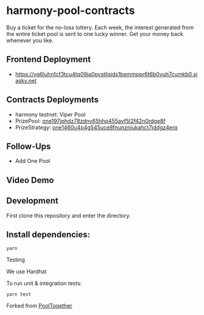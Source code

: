 # harmony-pool-contracts
Buy a ticket for the no-loss lottery. Each week, the interest generated from the entire ticket pool is sent to one lucky winner. Get your money back whenever you like.

## Frontend Deployment
- https://vg6luhn1cf3tcu4tq09ja0pvstljsjds1bemmppr6t6b0vuh7cumkb0.siasky.net

## Contracts Deployments
- harmony testnet: Viper Pool
- PrizePool: [one197jphdz78zdnv65hhp455avf5l2f42n0rdge8f](https://explorer.testnet.harmony.one/#/address/one197jphdz78zdnv65hhp455avf5l2f42n0rdge8f)
- PrizeStrategy: [one1460u4p4g545uce8fnunznjukahct7jddgz4erq](https://explorer.testnet.harmony.one/#/address/one1460u4p4g545uce8fnunznjukahct7jddgz4erq)

## Follow-Ups
- Add One Pool

## Video Demo


## Development
First clone this repository and enter the directory.

## Install dependencies:

```
yarn
```
Testing

We use Hardhat

To run unit & integration tests:
```
yarn test
```

Forked from [PoolTogether](https://github.com/pooltogether/pooltogether-pool-contracts)
